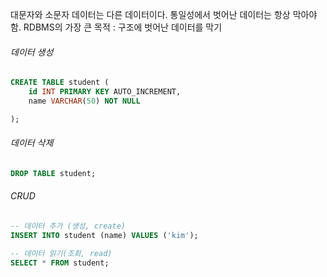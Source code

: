 대문자와 소문자 데이터는 다른 데이터이다.
통일성에서 벗어난 데이터는 항상 막아야 함.
RDBMS의 가장 큰 목적 : 구조에 벗어난 데이터를 막기

###### 데이터 생성

```sql
CREATE TABLE student (
	id INT PRIMARY KEY AUTO_INCREMENT,
    name VARCHAR(50) NOT NULL

);
```

###### 데이터 삭제

```sql
DROP TABLE student;
```

###### CRUD

```sql
-- 데이터 추가 (생성, create)
INSERT INTO student (name) VALUES ('kim');

-- 데이터 읽기(조회, read)
SELECT * FROM student;


```
